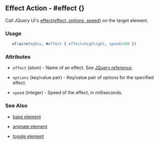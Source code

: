 

## Effect Action - #effect {}

  Call JQuery UI's [effect(effect, options, speed)](http://docs.jquery.com/UI/Effects/effect) on the target element.

### Usage

```erlang
   wf:wire(myDiv, #effect { effect=highlight, speed=500 })

```

### Attributes

   * `effect` (atom) - Name of an effect. See <a href='http://docs.jquery.com/UI/Effects'>JQuery reference</a>.

   * `options` (key/value pair) - Key/value pair of options for the specified effect.

   * `speed` (integer) - Speed of the effect, in milliseconds.

### See Also

 *  [base element](./action_base.md)

 *  [animate element](./animate.md)

 *  [toggle element](./toggle.md)

 
